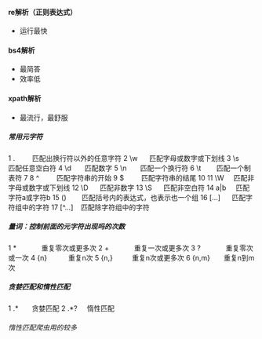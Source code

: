#### re解析（正则表达式）
+ 运行最快


#### bs4解析  
+ 最简答 
+ 效率低


#### xpath解析
+ 最流行，最舒服


##### 常用元字符
1   .     &nbsp;&nbsp;&nbsp;&nbsp;&nbsp;&nbsp;&nbsp; 匹配出换行符以外的任意字符
2   \w    &nbsp;&nbsp;&nbsp;&nbsp; 匹配字母或数字或下划线
3   \s    &nbsp;&nbsp;&nbsp;&nbsp;&nbsp; 匹配任意空白符
4   \d    &nbsp;&nbsp;&nbsp;&nbsp;&nbsp; 匹配数字
5   \n    &nbsp;&nbsp;&nbsp;&nbsp;&nbsp; 匹配一个换行符
6   \t    &nbsp;&nbsp;&nbsp;&nbsp;&nbsp;&nbsp; 匹配一个制表符
7
8   ^     &nbsp;&nbsp;&nbsp;&nbsp;&nbsp;&nbsp;&nbsp; 匹配字符串的开始
9   $     &nbsp;&nbsp;&nbsp;&nbsp;&nbsp;&nbsp;&nbsp; 匹配字符串的结尾
10
11  \W    &nbsp;&nbsp;&nbsp; 匹配非字母或数字或下划线
12  \D    &nbsp;&nbsp;&nbsp;&nbsp; 匹配非数字
13  \S    &nbsp;&nbsp;&nbsp;&nbsp; 匹配非空白符
14  a|b   &nbsp;&nbsp;&nbsp; 匹配字符a或字符b
15  ()    &nbsp;&nbsp;&nbsp;&nbsp;&nbsp;&nbsp; 匹配括号内的表达式，也表示也一个组
16  [...] &nbsp;&nbsp;&nbsp;&nbsp; 匹配字符组中的字符
17  [^...] &nbsp;&nbsp; 匹配除字符组中的字符
<br/>  

##### 量词：控制前面的元字符出现吗的次数
1 *  &nbsp;&nbsp;&nbsp;&nbsp;&nbsp;&nbsp;&nbsp;&nbsp;&nbsp;&nbsp;&nbsp;  重复零次或更多次
2 +  &nbsp;&nbsp;&nbsp;&nbsp;&nbsp;&nbsp;&nbsp;&nbsp;&nbsp;&nbsp;&nbsp;  重复一次或更多次
3 ?  &nbsp;&nbsp;&nbsp;&nbsp;&nbsp;&nbsp;&nbsp;&nbsp;&nbsp;&nbsp;&nbsp;  重复零次或一次
4 {n}  &nbsp;&nbsp;&nbsp;&nbsp;&nbsp;&nbsp;&nbsp;&nbsp;&nbsp;  重复n次
5 {n,}  &nbsp;&nbsp;&nbsp;&nbsp;&nbsp;&nbsp;&nbsp;&nbsp;  重复n次或更多次
6 {n,m}  &nbsp;&nbsp;&nbsp;&nbsp;&nbsp;  重复n到m次
<br/>  

##### 贪婪匹配和惰性匹配
1  .*  &nbsp;&nbsp;&nbsp;&nbsp;&nbsp;  贪婪匹配
2  .*?  &nbsp;&nbsp;&nbsp;  惰性匹配
###### 惰性匹配爬虫用的较多